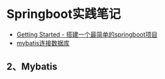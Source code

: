 # Springboot实践笔记



- [ Getting Started - 搭建一个最简单的springboot项目](./docs/springboot01.md)
- [mybatis连接数据库]()





## 2、Mybatis



